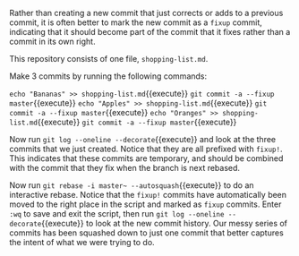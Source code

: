 Rather than creating a new commit that just corrects or adds to a previous commit, it is often better to mark the new commit as a `fixup` commit, indicating that it should become part of the commit that it fixes rather than a commit in its own right.

This repository consists of one file, `shopping-list.md`.

Make 3 commits by running the following commands:

`echo "Bananas" >> shopping-list.md`{{execute}}
`git commit -a --fixup master`{{execute}}
`echo "Apples" >> shopping-list.md`{{execute}}
`git commit -a --fixup master`{{execute}}
`echo "Oranges" >> shopping-list.md`{{execute}}
`git commit -a --fixup master`{{execute}}

Now run `git log --oneline --decorate`{{execute}} and look at the three commits that we just created. Notice that they are all prefixed with `fixup!`. This indicates that these commits are temporary, and should be combined with the commit that they fix when the branch is next rebased.

Now run `git rebase -i master~ --autosquash`{{execute}} to do an interactive rebase. Notice that the `fixup!` commits have automatically been moved to the right place in the script and marked as `fixup` commits. Enter `:wq` to save and exit the script, then run `git log --oneline --decorate`{{execute}} to look at the new commit history. Our messy series of commits has been squashed down to just one commit that better captures the intent of what we were trying to do.
